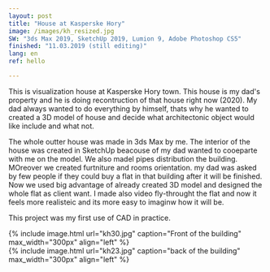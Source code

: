 ```yaml
---
layout: post
title: "House at Kasperske Hory"
image: /images/kh_resized.jpg
SW: "3ds Max 2019, SketchUp 2019, Lumion 9, Adobe Photoshop CS5"
finished: "11.03.2019 (still editing)"
lang: en
ref: hello

---
```



This is visualization house at Kasperske Hory town. This house is my dad's property and he is doing recontruction of that house right now (2020). My dad always wanted to do everything by himself, thats why he wanted to created a 3D model of house and decide what architectonic object would like include and what not. 


The whole outter house was made in 3ds Max by me. The interior of the house was created in SketchUp beacouse of my dad wanted to cooeparte with me on the model. We also madel pipes distribution the building. MOreover we created furtniture and rooms orientation. my dad was asked by few people if they could buy a flat in that building after it will be finished. Now we used big advantage of already created 3D model and designed the whole flat as client want. I made also video fly-throught the flat and now it feels more realisteic and its more easy to imaginw how it will be.

This project was my first use of CAD in practice. 

{% include image.html url="kh30.jpg" caption="Front of the building" max_width="300px" align="left" %}
<br>
{% include image.html url="kh23.jpg" caption="back of the building" max_width="300px" align="left" %}
<br>